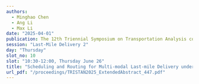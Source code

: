 ```yaml
---
authors:
  - Minghao Chen
  - Ang Li
  - Max Li
date: "2025-04-01"
publication: The 12th Triennial Symposium on Transportation Analysis conference
session: "Last-Mile Delivery 2"
day: "Thursday"
slot_no: 10
slot: "10:30-12:00, Thursday June 26"
title: "Scheduling and Routing for Multi-modal Last-mile Delivery under Multiple Uncertainties"
url_pdf: "/proceedings/TRISTAN2025_ExtendedAbstract_447.pdf"
---
```

